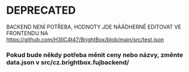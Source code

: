 # DEPRECATED
BACKEND NENÍ POTŘEBA, HODNOTY JDE NÁÁDHERNĚ EDITOVAT VE FRONTENDU NA https://github.com/H3llC4t47/BrightBox/blob/main/src/test.json
### Pokud bude někdy potřeba měnit ceny nebo názvy, změnte data.json v src/cz.brightbox.fujbackend/
